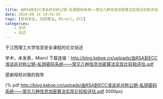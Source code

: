 ```yaml
---
title: 由RSA到ECC浅谈非对称公钥-私钥密码系统——常见几种信息加密算法实现比较和评估
date: 2024-08-14 19:41:55
tags: [信息安全, 加密算法, Miracl, ECC]
categories: 
	- 学术
	- 综述
---
```


于江西理工大学信息安全课程的论文综述

学术，未发表，Miarcl
下载连接：http://blog.keboe.cn/uploads/由RSA到ECC浅谈非对称公钥-私钥密码系统——常见几种信息加密算法实现比较和评估.pdf

感谢母校对我的指导

{% pdf http://blog.keboe.cn/uploads/由RSA到ECC浅谈非对称公钥-私钥密码系统——常见几种信息加密算法实现比较和评估.pdf 3000px}